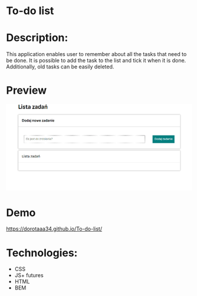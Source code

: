 # To-do list

# Description:
This application enables user to remember about all the tasks that need to be done. It is possible to add the task to the list and tick it when it is done. Additionally, old tasks can be easily deleted.

# Preview
![To-do-list](https://github.com/dorotaaa34/To-do-list/blob/master/images/Animation%205.gif?raw=true)
# Demo
https://dorotaaa34.github.io/To-do-list/
# Technologies:
- CSS
- JS+ futures
- HTML
- BEM

